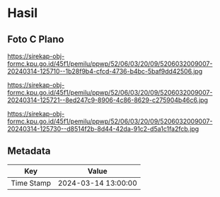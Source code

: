 # Hasil

## Foto C Plano

https://sirekap-obj-formc.kpu.go.id/45f1/pemilu/ppwp/52/06/03/20/09/5206032009007-20240314-125710--1b28f9b4-cfcd-4736-b4bc-5baf9dd42506.jpg

https://sirekap-obj-formc.kpu.go.id/45f1/pemilu/ppwp/52/06/03/20/09/5206032009007-20240314-125721--8ed247c9-8906-4c86-8629-c275904b46c6.jpg

https://sirekap-obj-formc.kpu.go.id/45f1/pemilu/ppwp/52/06/03/20/09/5206032009007-20240314-125730--d8514f2b-8d44-42da-91c2-d5a1c1fa2fcb.jpg


## Metadata

| Key        | Value               |
| ---------- | ------------------- |
| Time Stamp | 2024-03-14 13:00:00 |



